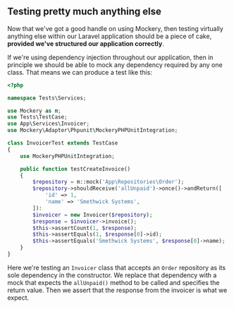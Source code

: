 ## Testing pretty much anything else

Now that we've got a good handle on using Mockery, then testing virtually anything else within our Laravel application should be a piece of cake, **provided we've structured our application correctly**.

If we're using dependency injection throughout our application, then in principle we should be able to mock any dependency required by any one class. That means we can produce a test like this:

```php
<?php

namespace Tests\Services;

use Mockery as m;
use Tests\TestCase;
use App\Services\Invoicer;
use Mockery\Adapter\Phpunit\MockeryPHPUnitIntegration;

class InvoicerTest extends TestCase
{
    use MockeryPHPUnitIntegration;

    public function testCreateInvoice()
    {
        $repository = m::mock('App\Repositories\Order');
        $repository->shouldReceive('allUnpaid')->once()->andReturn([
            'id' => 1,
            'name' => 'Smethwick Systems',
        ]):
        $invoicer = new Invoicer($repository);
        $response = $invoicer->invoice();
        $this->assertCount(1, $response);
        $this->assertEquals(1, $response[0]->id);
        $this->assertEquals('Smethwick Systems', $response[0]->name);
    }
}
```

Here we're testing an `Invoicer` class that accepts an `Order` repository as its sole dependency in the constructor. We replace that dependency with a mock that expects the `allUnpaid()` method to be called and specifies the return value. Then we assert that the response from the invoicer is what we expect.

